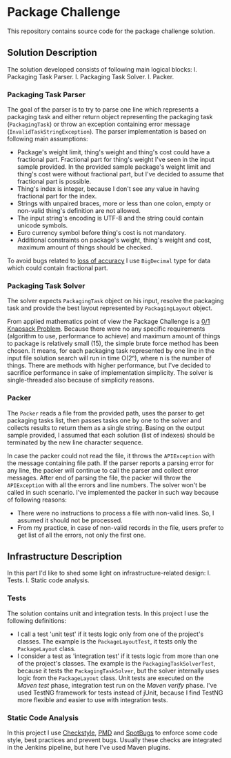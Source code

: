 # Package Challenge
This repository contains source code for the package challenge solution.

## Solution Description
The solution developed consists of following main logical blocks:
l. Packaging Task Parser.
l. Packaging Task Solver.
l. Packer.

### Packaging Task Parser
The goal of the parser is to try to parse one line which represents a packaging task and either return object
representing the packaging task (`PackagingTask`) or throw an exception containing error
message (`InvalidTaskStringException`). The parser implementation is based on following main assumptions:
* Package's weight limit, thing's weight and thing's cost could have a fractional part. Fractional part for thing's
  weight I've seen in the input sample provided. In the provided sample package's weight limit and thing's cost were
  without fractional part, but I've decided to assume that fractional part is possible.
* Thing's index is integer, because I don't see any value in having fractional part for the index.
* Strings with unpaired braces, more or less than one colon, empty or non-valid thing's definition are not allowed.
* The input string's encoding is UTF-8 and the string could contain unicode symbols.
* Euro currency symbol before thing's cost is not mandatory.
* Additional constraints on package's weight, thing's weight and cost, maximum amount of things should be checked.

To avoid bugs related to [loss of accuracy](https://dzone.com/articles/never-use-float-and-double-for-monetary-calculatio)
I use `BigDecimal` type for data which could contain fractional part.

### Packaging Task Solver
The solver expects `PackagingTask` object on his input, resolve the packaging task and provide the best layout
represented by `PackagingLayout` object.

From applied mathematics point of view the Package Challenge is a 
[0/1 Knapsack Problem](https://en.wikipedia.org/wiki/Knapsack_problem#0/1_knapsack_problem).
Because there were no any specific requirements (algorithm to use, performance to achieve) and maximum amount of 
things to package is relatively small (15), the simple brute force method has been chosen. It means, for each packaging
task represented by one line in the input file solution search will run in time O(2ⁿ), where n is the number of things.
There are methods with higher performance, but I've decided to sacrifice performance in sake of implementation
simplicity. The solver is single-threaded also because of simplicity reasons.

### Packer
The `Packer` reads a file from the provided path, uses the parser to get packaging tasks list, then passes tasks
one by one to the solver and collects results to return them as a single string. Basing on the output sample provided,
I assumed that each solution (list of indexes) should be terminated by the new line character sequence.
 
In case the packer could not read the file, it throws the `APIException` with the message containing file path.
If the parser reports a parsing error for any line, the packer will continue to call the parser and collect error
messages. After end of parsing the file, the packer will throw the `APIException` with all the errors and line numbers.
The solver won't be called in such scenario. I've implemented the packer in such way because of following reasons:
* There were no instructions to process a file with non-valid lines. So, I assumed it should not be processed.
* From my practice, in case of non-valid records in the file, users prefer to get list of all the errors, not only the
  first one.

## Infrastructure Description
In this part I'd like to shed some light on infrastructure-related design:
l. Tests.
l. Static code analysis.

### Tests
The solution contains unit and integration tests. In this project I use the following definitions:
* I call a test 'unit test' if it tests logic only from one of the project's classes. The example is
  the `PackageLayoutTest`, it tests only the `PackageLayout` class.
* I consider a test as 'integration test' if it tests logic from more than one of the project's classes. The example is
  the `PackagingTaskSolverTest`, because it tests the `PackagingTaskSolver`, but the solver internally uses logic from
  the `PackageLayout` class.
Unit tests are executed on the *Maven test* phase, integration test run on the *Maven verify* phase.
I've used TestNG framework for tests instead of jUnit, because I find TestNG more flexible and easier to use with
integration tests.

### Static Code Analysis
In this project I use [Checkstyle](http://checkstyle.sourceforge.net/), [PMD](https://pmd.github.io/) and
[SpotBugs](https://spotbugs.github.io/) to enforce some code style, best practices and prevent bugs. Usually these
checks are integrated in the Jenkins pipeline, but here I've used Maven plugins.
